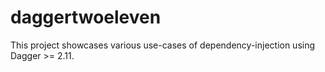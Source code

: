 # daggertwoeleven
This project showcases various use-cases of dependency-injection using Dagger >= 2.11.


